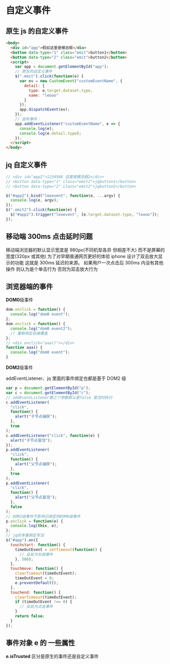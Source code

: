 # 自定义事件

## 原生 js 的自定义事件

```html
<body>
  <div id="app">假如这里是模态框</div>
  <button data-type="1" class="emit">button1</button>
  <button data-type="2" class="emit">button2</button>
  <script>
    var app = document.getElementById("app");
    // 原生的自定义事件
    $(".emit").click(function(e) {
      var ev = new CustomEvent("customEventName", {
        detail: {
          type: e.target.dataset.type,
          name: "leooo"
        }
      });
      app.dispatchEvent(ev);
    });
    // 监听事件：
    app.addEventListener("customEventName", e => {
      console.log(e);
      console.log(e.detail.type);
    });
  </script>
</body>
```

## jq 自定义事件

```js
// <div id="app2">1234566 这里是模态框2</div>
// <button data-type="1" class="emit2">jqbutton1</button>
// <button data-type="2" class="emit2">jqbutton2</button>

$("#app2").bind("leoevent", function(e, ...argv) {
  console.log(e, argv);
});
$(".emit2").click(function(e) {
  $("#app2").trigger("leoevent", [e.target.dataset.type, "leooo"]);
});
```

## 移动端 300ms 点击延时问题

移动端浏览器的默认显示宽度是 980px(不同机型各异 但相差不大) 而不是屏幕的宽度(320px 或其他) 为了对早期普通网页更好的体验 iphone 设计了双击放大显示的功能 这就是 300ms 延迟的来源。 如果用户一次点击后 300ms 内没有其他操作 则认为是个单击行为 否则为双击放大行为

## 浏览器端的事件

**DOM0**级事件

```js
dom.onclick = function() {
  console.log("dom0 event");
};
dom.onclick = function() {
  console.log("dom0 event2");
  // 重新绑定会被覆盖
};
// <div onclick="aaa()"></div>
function aaa() {
  console.log("dom0 event");
}
```

**DOM2**级事件

addEventListener、jq 里面的事件绑定也都是基于 DOM2 级

```js
var p = document.getElementById("p");
var c = document.getElementById("c");
// addEventListener第三个参数默认是false 冒泡时执行
c.addEventListener(
  "click",
  function() {
    alert("子节点捕获");
  },
  true
);
c.addEventListener("click", function(e) {
  alert("子节点冒泡");
});
p.addEventListener(
  "click",
  function() {
    alert("父节点捕获");
  },
  true
);
p.addEventListener(
  "click",
  function() {
    alert("父节点冒泡");
  },
  false
);
// DOM2级事件不影响已绑定的DOM0级事件
p.onclick = function(e) {
  console.log(this, e);
};
// jq的多重绑定写法
$("#app").on({
  touchstart: function() {
    timeOutEvent = setTimeout(function() {
      // 此处为长按事件
    }, 500);
  },
  touchmove: function() {
    clearTimeout(timeOutEvent);
    timeOutEvent = 0;
    e.preventDefault();
  },
  touchend: function() {
    clearTimeout(timeOutEvent);
    if (timeOutEvent !== 0) {
      // 此处为点击事件
    }
    return false;
  }
});
```

## 事件对象 e 的 一些属性

**e.isTrusted** 区分是原生的事件还是自定义事件
